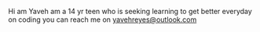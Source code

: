 Hi am Yaveh am a 14 yr teen who is seeking learning to get better everyday on coding you can reach me on yavehreyes@outlook.com

